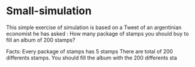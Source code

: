 # Small-simulation

This simple exercise of simulation is based on a Tweet of an argentinian economist he has asked : How many package of stamps you should buy to fill an album of 200 stamps?

Facts:
  Every package of stamps has 5 stamps
  There are total of 200 differents stamps. 
  You should fill the album with the 200 differents sta
